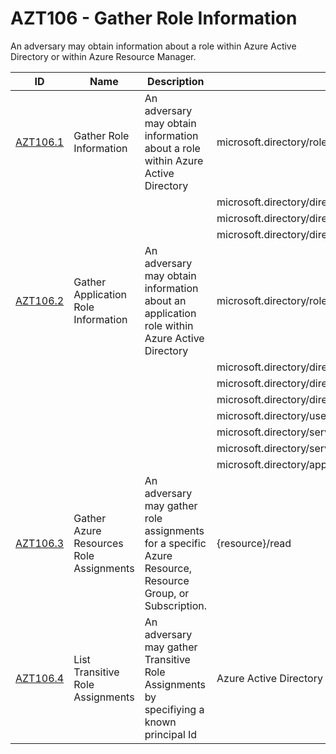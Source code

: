 # AZT106 - Gather Role Information

An adversary may obtain information about a role within Azure Active Directory or within Azure Resource Manager.


|ID                           |Name                     |Description                                                                                                                                                        |Action                                      |Resource              |
|-----------------------------|-------------------------|-------------------------------------------------------------------------------------------------------------------------------------------------------------------|--------------------------------------------|----------------------|
|[AZT106.1](AZT106-1.md)      |Gather Role Information  |An adversary may obtain information about a role within Azure Active Directory                                                                                     |microsoft.directory/roleAssignments/standard/read|Azure Active Directory|
|                             |                         |                                                                                                                                                                   |microsoft.directory/directoryRoles/standard/read|                      |
|                             |                         |                                                                                                                                                                   |microsoft.directory/directoryRoles/eligibleMembers/read|                      |
|                             |                         |                                                                                                                                                                   |microsoft.directory/directoryRoles/members/read|                      |
|[AZT106.2](AZT106-2.md)      |Gather Application Role Information|An adversary may obtain information about an application role within Azure Active Directory                                                                        |microsoft.directory/roleAssignments/standard/read|Azure Active Directory|
|                             |                         |                                                                                                                                                                   |microsoft.directory/directoryRoles/standard/read|                      |
|                             |                         |                                                                                                                                                                   |microsoft.directory/directoryRoles/eligibleMembers/read|                      |
|                             |                         |                                                                                                                                                                   |microsoft.directory/directoryRoles/members/read|                      |
|                             |                         |                                                                                                                                                                   |microsoft.directory/users/appRoleAssignments/read|                      |
|                             |                         |                                                                                                                                                                   |microsoft.directory/servicePrincipals/appRoleAssignments/read|                      |
|                             |                         |                                                                                                                                                                   |microsoft.directory/servicePrincipals/appRoleAssignedTo/read|                      |
|                             |                         |                                                                                                                                                                   |microsoft.directory/applications/owners/read|                      |
|[AZT106.3](AZT106-3.md)      |Gather Azure Resources Role Assignments|An adversary may gather role assignments for a specific Azure Resource, Resource Group, or Subscription.                                                                       |{resource}/read|Azure Resources|
|[AZT106.4](AZT106-4.md)      |List Transitive Role Assignments|An adversary may gather Transitive Role Assignments by specifiying a known principal Id | Azure Active Directory
                                                              
